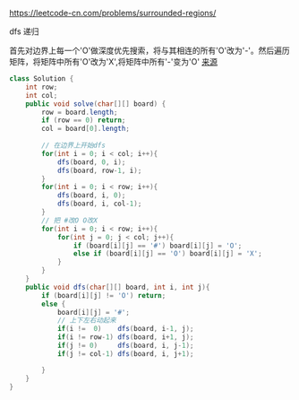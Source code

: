 
https://leetcode-cn.com/problems/surrounded-regions/

dfs 递归

首先对边界上每一个'O'做深度优先搜索，将与其相连的所有'O'改为'-'。然后遍历矩阵，将矩阵中所有'O'改为'X',将矩阵中所有'-'变为'O'  [来源](https://leetcode-cn.com/problems/surrounded-regions/comments/8717)

```java
class Solution {
    int row;
    int col;
    public void solve(char[][] board) {
        row = board.length;
        if (row == 0) return;
        col = board[0].length;
        
        // 在边界上开始dfs
        for(int i = 0; i < col; i++){
            dfs(board, 0, i);
            dfs(board, row-1, i);
        }
        for(int i = 0; i < row; i++){
            dfs(board, i, 0);
            dfs(board, i, col-1);
        }
        // 把 #改O O改X
        for(int i = 0; i < row; i++){
            for(int j = 0; j < col; j++){
                if (board[i][j] == '#') board[i][j] = 'O';
                else if (board[i][j] == 'O') board[i][j] = 'X';
            }
        }
    }
    public void dfs(char[][] board, int i, int j){
        if (board[i][j] != 'O') return;
        else {
            board[i][j] = '#';
            // 上下左右动起来
            if(i !=  0)    dfs(board, i-1, j);
            if(i != row-1) dfs(board, i+1, j);
            if(j != 0)     dfs(board, i, j-1);
            if(j != col-1) dfs(board, i, j+1);

        }
    }
}
```

